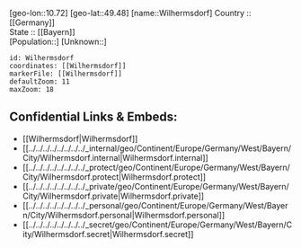 ﻿---
location: [49.48,10.72] 
mapzoom: [7,12] 
mapmarker: city 
type: City
tags:
- geo/City


SpocWebEntityId: 35613
isDeleted: false
confidential: public

---
[geo-lon::10.72] 
[geo-lat::49.48] 
[name::Wilhermsdorf] 
Country :: [[Germany]]  
State :: [[Bayern]]  
[Population::] 
[Unknown::] 


```leaflet
id: Wilhermsdorf
coordinates: [[Wilhermsdorf]] 
markerFile: [[Wilhermsdorf]] 
defaultZoom: 11 
maxZoom: 18
```


## Confidential Links & Embeds: 
- [[Wilhermsdorf|Wilhermsdorf]]  
- [[../../../../../../../../_internal/geo/Continent/Europe/Germany/West/Bayern/City/Wilhermsdorf.internal|Wilhermsdorf.internal]] 
- [[../../../../../../../../_protect/geo/Continent/Europe/Germany/West/Bayern/City/Wilhermsdorf.protect|Wilhermsdorf.protect]] 
- [[../../../../../../../../_private/geo/Continent/Europe/Germany/West/Bayern/City/Wilhermsdorf.private|Wilhermsdorf.private]] 
- [[../../../../../../../../_personal/geo/Continent/Europe/Germany/West/Bayern/City/Wilhermsdorf.personal|Wilhermsdorf.personal]] 
- [[../../../../../../../../_secret/geo/Continent/Europe/Germany/West/Bayern/City/Wilhermsdorf.secret|Wilhermsdorf.secret]] 
